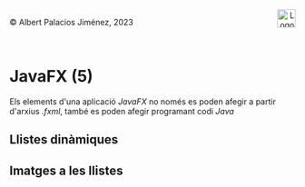 <div style="display: flex; width: 100%;">
    <div style="flex: 1; padding: 0px;">
        <p>© Albert Palacios Jiménez, 2023</p>
    </div>
    <div style="flex: 1; padding: 0px; text-align: right;">
        <img src="./assets/ieti.png" height="32" alt="Logo de IETI" style="max-height: 32px;">
    </div>
</div>
<br/>

# JavaFX (5)

Els elements d'una aplicació *JavaFX* no només es poden afegir a partir d'arxius *.fxml*, també es poden afegir programant codi *Java*

## Llistes dinàmiques

## Imatges a les llistes




